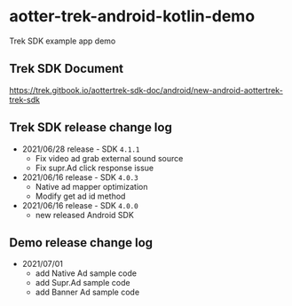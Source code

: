 # aotter-trek-android-kotlin-demo
Trek SDK example app demo

## Trek SDK Document
https://trek.gitbook.io/aottertrek-sdk-doc/android/new-android-aottertrek-trek-sdk

## Trek SDK release change log
- 2021/06/28 release - SDK `4.1.1`
    - Fix video ad grab external sound source
    - Fix supr.Ad click response issue
- 2021/06/16 release - SDK `4.0.3`
    - Native ad mapper optimization
    - Modify get ad id method
- 2021/06/16 release - SDK `4.0.0`
    - new released Android SDK

## Demo release change log
- 2021/07/01 
    - add Native Ad sample code 
    - add Supr.Ad sample code
    - add Banner Ad sample code


